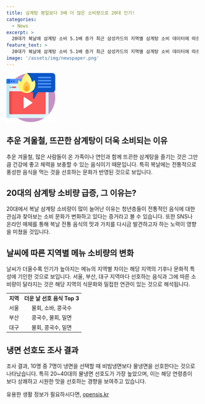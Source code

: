 ```yaml
---
title: 삼계탕 평일보다 3배 더 많은 소비량으로 20대 인기!
categories:
  - News
excerpt: >
  20대가 복날에 삼계탕 소비 5.1배 증가 최근 삼성카드의 지역별 삼계탕 소비 데이터에 따르면, 복날에 평일 대비 3.1배 많은 삼계탕이 소비됐다. 특히 20대의 경우 5.1배로 가장 뚜렷한 증가세를 보였으며, 더운 여름철에는 지역에 따라 물회와 콩국수 등 다양한 냉면 소비도 증가하는 추세다. (150자)
feature_text: >
  20대가 복날에 삼계탕 소비 5.1배 증가 최근 삼성카드의 지역별 삼계탕 소비 데이터에 따르면, 복날에 평일 대비 3.1배 많은 삼계탕이 소비됐다. 특히 20대의 경우 5.1배로 가장 뚜렷한 증가세를 보였으며, 더운 여름철에는 지역에 따라 물회와 콩국수 등 다양한 냉면 소비도 증가하는 추세다. (150자)
image: '/assets/img/newspaper.png'
---
```


<p><img src="/assets/img/news.png" alt="rentncar 속보" /></p>

<h2 data-ke-size="size26">추운 겨울철, 뜨끈한 삼계탕이 더욱 소비되는 이유</h2>

<p data-ke-size="size16">추운 겨울철, 많은 사람들이 온 가족이나 연인과 함께 뜨끈한 삼계탕을 즐기는 것은 그만큼 건강에 좋고 체력을 보충할 수 있는 음식이기 때문입니다. 특히 복날에는 전통적으로 풍성한 음식을 먹는 것을 선호하는 문화가 반영된 것으로 보입니다.</p>

<h2 data-ke-size="size26">20대의 삼계탕 소비량 급증, 그 이유는?</h2>

<p data-ke-size="size16">20대에서 복날 삼계탕 소비량이 많이 늘어난 이유는 청년층들이 전통적인 음식에 대한 관심과 찾아보는 소비 문화가 변화하고 있다는 증거라고 볼 수 있습니다. 또한 SNS나 온라인 매체를 통해 복날 전통 음식의 맛과 가치를 다시금 발견하고자 하는 노력이 영향을 미쳤을 것입니다.</p>

<h2 data-ke-size="size26">날씨에 따른 지역별 메뉴 소비량의 변화</h2>

<p data-ke-size="size16">날씨가 더울수록 인기가 높아지는 메뉴의 지역별 차이는 해당 지역의 기후나 문화적 특성에 기인한 것으로 보입니다. 서울, 부산, 대구 지역마다 선호하는 음식과 그에 따른 소비량이 달라지는 것은 해당 지역의 식문화와 밀접한 연관이 있는 것으로 해석됩니다.</p>

<table>
    <tr>
        <td style="text-align: center; height: 17px;"><b>지역</b></td>
        <td style="text-align: center; height: 17px;"><b>더운 날 선호 음식 Top 3</b></td>
    </tr>
    <tr>
        <td style="text-align: center; height: 17px;">서울</td>
        <td style="text-align: center; height: 17px;">물회, 소바, 콩국수</td>
    </tr>
    <tr>
        <td style="text-align: center; height: 17px;">부산</td>
        <td style="text-align: center; height: 17px;">콩국수, 물회, 밀면</td>
    </tr>
    <tr>
        <td style="text-align: center; height: 17px;">대구</td>
        <td style="text-align: center; height: 17px;">물회, 콩국수, 밀면</td>
    </tr>
</table>

<h2 data-ke-size="size26">냉면 선호도 조사 결과</h2>

<p data-ke-size="size16">조사 결과, 10명 중 7명이 냉면을 선택할 때 비빔냉면보다 물냉면을 선호한다는 것으로 나타났습니다. 특히 20~40대의 물냉면 선호도가 가장 높았으며, 이는 해당 연령층이 보다 상쾌하고 시원한 맛을 선호하는 경향을 보여주고 있습니다.</p>
유용한 생활 정보가 필요하시다면, <a href="https://opensis.kr" rel="dofollow">opensis.kr</a>


